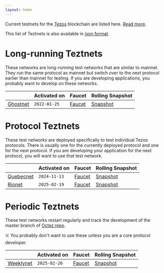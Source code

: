 ```yaml
---
layout: home
---
```


Current testnets for the [Tezos](https://tezos.com) blockchain are listed here. [Read more](about/).

This list of Teztnets is also available in [json format](https://teztnets.com/teztnets.json).

# Long-running Teztnets

These networks are long-running test networks that are similar to mainnet. They run the same protocol as mainnet but switch over to the next protocol earlier than mainnet for testing. If you are developing applications, you probably want to develop on these networks.

| | Activated on | Faucet | Rolling Snapshot |
|-------|---------------------|--|-----|
| [Ghostnet](/ghostnet-about) | `2022-01-25` | [Faucet](https://faucet.ghostnet.teztnets.com) | [Snapshot](https://snapshots.tzinit.org/ghostnet/rolling) |



# Protocol Teztnets

These test networks are deployed specifically to test individual Tezos protocols. There is usually one for the currently deployed protocol and one for the next protocol. If you are developing your application for the next protocol, you will want to use that test network.

| | Activated on | Faucet | Rolling Snapshot |
|-------|---------------------|--|-----|
| [Quebecnet](/quebecnet-about) | `2024-11-13` | [Faucet](https://faucet.quebecnet.teztnets.com) | [Snapshot](https://snapshots.tzinit.org/quebecnet/rolling) |
| [Rionet](/rionet-about) | `2025-02-19` | [Faucet](https://faucet.rionet.teztnets.com) | [Snapshot](https://snapshots.tzinit.org/rionet/rolling) |



# Periodic Teztnets

These test networks restart regularly and track the development of the master branch of [Octez repo](https://gitlab.com/tezos/tezos/).
 
☠️ You probably don't want to use these unless you are a core protocol developer.

| | Activated on | Faucet | Rolling Snapshot |
|-------|---------------------|--|-----|
| [Weeklynet](/weeklynet-about) | `2025-02-26` | [Faucet](https://faucet.weeklynet-2025-02-26.teztnets.com) | [Snapshot](https://snapshots.tzinit.org/weeklynet/rolling) |



